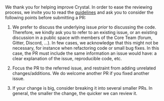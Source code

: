 We thank you for helping improve Crystal. In order to ease the reviewing process, we invite you to read the [guidelines](https://github.com/crystal-lang/crystal/blob/master/CONTRIBUTING.md#making-good-pull-requests) and ask you to consider the following points before submitting a PR:

1. We prefer to discuss the underlying issue _prior_ to discussing the code. Therefore, we kindly ask you to refer to an existing issue, or an existing discussion in a public space with members of the Core Team (forum, Gitter, Discord, ...). In few cases, we acknowledge that this might not be necessary, for instance when refactoring code or small bug fixes. In this case, the PR must include the same information an issue would have: a clear explanation of the issue, reproducible code, etc.

2. Focus the PR to the referred issue, and restraint from adding unrelated changes/additions. We do welcome another PR if you fixed another issue.

3. If your change is big, consider breaking it into several smaller PRs. In general, the smaller the change, the quicker we can review it.
